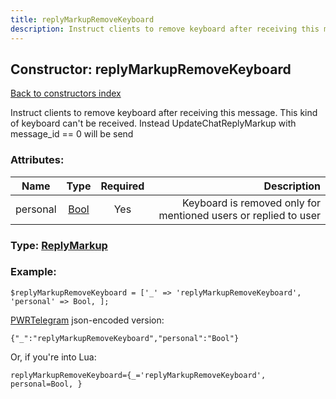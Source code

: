 ```yaml
---
title: replyMarkupRemoveKeyboard
description: Instruct clients to remove keyboard after receiving this message. This kind of keyboard can't be received. Instead UpdateChatReplyMarkup with message_id == 0 will be send
---
```

## Constructor: replyMarkupRemoveKeyboard  
[Back to constructors index](index.md)



Instruct clients to remove keyboard after receiving this message. This kind of keyboard can't be received. Instead UpdateChatReplyMarkup with message_id == 0 will be send

### Attributes:

| Name     |    Type       | Required | Description |
|----------|:-------------:|:--------:|------------:|
|personal|[Bool](../types/Bool.md) | Yes|Keyboard is removed only for mentioned users or replied to user|



### Type: [ReplyMarkup](../types/ReplyMarkup.md)


### Example:

```
$replyMarkupRemoveKeyboard = ['_' => 'replyMarkupRemoveKeyboard', 'personal' => Bool, ];
```  

[PWRTelegram](https://pwrtelegram.xyz) json-encoded version:

```
{"_":"replyMarkupRemoveKeyboard","personal":"Bool"}
```


Or, if you're into Lua:  


```
replyMarkupRemoveKeyboard={_='replyMarkupRemoveKeyboard', personal=Bool, }

```


